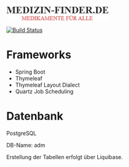![](src/main/resources/static/images/logo1.png)

[![Build Status](https://travis-ci.org/Pikolu/Pharmacy.svg?branch=master)](https://travis-ci.org/Pikolu/Pharmacy)

# Frameworks
* Spring Boot
* Thymeleaf
* Thymeleaf Layout Dialect
* Quartz Job Scheduling

# Datenbank
PostgreSQL

DB-Name: adm

Erstellung der Tabellen erfolgt über Liquibase.
